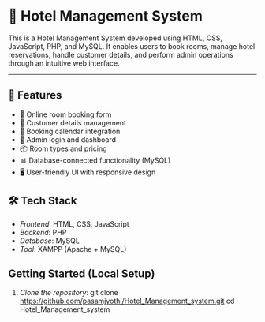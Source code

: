 ﻿
# 🏨 Hotel Management System

This is a Hotel Management System developed using HTML, CSS, JavaScript, PHP, and MySQL. It enables users to book rooms, manage hotel reservations, handle customer details, and perform admin operations through an intuitive web interface.

---

## 📌 Features

- 🧾 Online room booking form
- 🧍 Customer details management
- 📅 Booking calendar integration
- 🔐 Admin login and dashboard
- 📦 Room types and pricing
- 📊 Database-connected functionality (MySQL)
- 🖥 User-friendly UI with responsive design


## 🛠 Tech Stack

- *Frontend*: HTML, CSS, JavaScript
- *Backend*: PHP
- *Database*: MySQL
- *Tool*: XAMPP (Apache + MySQL)


## Getting Started (Local Setup)

1. *Clone the repository*:
   git clone https://github.com/pasamjyothi/Hotel_Management_system.git
   cd Hotel_Management_system
   
   



